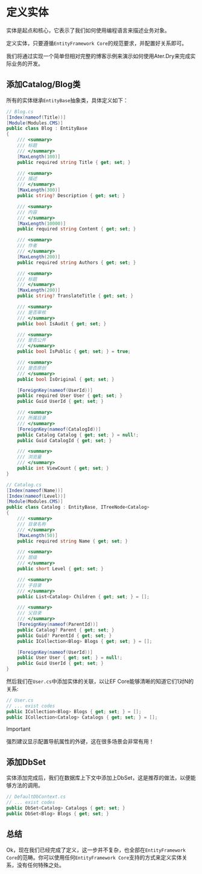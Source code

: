 # 定义实体

实体是起点和核心，它表示了我们如何使用编程语言来描述业务对象。

定义实体，只要遵循`EntityFramework Core`的规范要求，并配置好关系即可。

我们将通过实现一个简单但相对完整的博客示例来演示如何使用Ater.Dry来完成实际业务的开发。

## 添加Catalog/Blog类

所有的实体继承`EntityBase`抽象类，具体定义如下：

```csharp
// Blog.cs
[Index(nameof(Title))]
[Module(Modules.CMS)]
public class Blog : EntityBase
{
    /// <summary>
    /// 标题
    /// </summary>
    [MaxLength(100)]
    public required string Title { get; set; }

    /// <summary>
    /// 描述
    /// </summary>
    [MaxLength(300)]
    public string? Description { get; set; }

    /// <summary>
    /// 内容
    /// </summary>
    [MaxLength(10000)]
    public required string Content { get; set; }

    /// <summary>
    /// 作者
    /// </summary>
    [MaxLength(200)]
    public required string Authors { get; set; }

    /// <summary>
    /// 标题
    /// </summary>
    [MaxLength(200)]
    public string? TranslateTitle { get; set; }

    /// <summary>
    /// 是否审核
    /// </summary>
    public bool IsAudit { get; set; }

    /// <summary>
    /// 是否公开
    /// </summary>
    public bool IsPublic { get; set; } = true;

    /// <summary>
    /// 是否原创
    /// </summary>
    public bool IsOriginal { get; set; }

    [ForeignKey(nameof(UserId))]
    public required User User { get; set; }
    public Guid UserId { get; set; }

    /// <summary>
    /// 所属目录
    /// </summary>
    [ForeignKey(nameof(CatalogId))]
    public Catalog Catalog { get; set; } = null!;
    public Guid CatalogId { get; set; }

    /// <summary>
    /// 浏览量
    /// </summary>
    public int ViewCount { get; set; }
}
```

```csharp
// Catalog.cs
[Index(nameof(Name))]
[Index(nameof(Level))]
[Module(Modules.CMS)]
public class Catalog : EntityBase, ITreeNode<Catalog>
{
    /// <summary>
    /// 目录名称
    /// </summary>
    [MaxLength(50)]
    public required string Name { get; set; }

    /// <summary>
    /// 层级
    /// </summary>
    public short Level { get; set; }

    /// <summary>
    /// 子目录
    /// </summary>
    public List<Catalog> Children { get; set; } = [];

    /// <summary>
    /// 父目录
    /// </summary>
    [ForeignKey(nameof(ParentId))]
    public Catalog? Parent { get; set; }
    public Guid? ParentId { get; set; }
    public ICollection<Blog> Blogs { get; set; } = [];

    [ForeignKey(nameof(UserId))]
    public User User { get; set; } = null!;
    public Guid UserId { get; set; }
}
```

然后我们在`User.cs`中添加实体的关联，以让EF Core能够清晰的知道它们1对N的关系:

```csharp
// User.cs
// ... exist codes
public ICollection<Blog> Blogs { get; set; } = [];
public ICollection<Catalog> Catalogs { get; set; } = [];
```

> [!IMPORTANT]
> 强烈建议显示配置导航属性的外键，这在很多场景会非常有用！

## 添加DbSet

实体添加完成后，我们在数据库上下文中添加上DbSet，这是推荐的做法，以便能够方法的调用。

```csharp
// DefaultDbContext.cs
// ... exist codes
public DbSet<Catalog> Catalogs { get; set; }
public DbSet<Blog> Blogs { get; set; }
```

## 总结

Ok，现在我们已经完成了定义，这一步并不复杂，也全部在`EntityFramework Core`的范畴。你可以使用任何`EntityFramework Core`支持的方式来定义实体关系，没有任何特殊之处。
